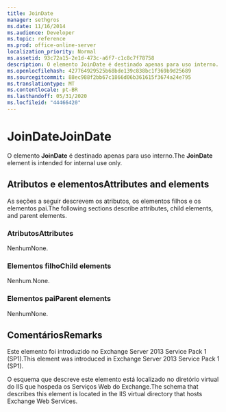 ```yaml
---
title: JoinDate
manager: sethgros
ms.date: 11/16/2014
ms.audience: Developer
ms.topic: reference
ms.prod: office-online-server
localization_priority: Normal
ms.assetid: 93c72a15-2e1d-473c-a6f7-c1c8c7f78758
description: O elemento JoinDate é destinado apenas para uso interno.
ms.openlocfilehash: 427764929525b68bde139c838bc1f369b9d25689
ms.sourcegitcommit: 88ec988f2bb67c1866d06b361615f3674a24e795
ms.translationtype: MT
ms.contentlocale: pt-BR
ms.lasthandoff: 05/31/2020
ms.locfileid: "44466420"
---
```

# <a name="joindate"></a><span data-ttu-id="468e8-103">JoinDate</span><span class="sxs-lookup"><span data-stu-id="468e8-103">JoinDate</span></span>

<span data-ttu-id="468e8-104">O elemento **JoinDate** é destinado apenas para uso interno.</span><span class="sxs-lookup"><span data-stu-id="468e8-104">The **JoinDate** element is intended for internal use only.</span></span> 

## <a name="attributes-and-elements"></a><span data-ttu-id="468e8-105">Atributos e elementos</span><span class="sxs-lookup"><span data-stu-id="468e8-105">Attributes and elements</span></span>

<span data-ttu-id="468e8-106">As seções a seguir descrevem os atributos, os elementos filhos e os elementos pai.</span><span class="sxs-lookup"><span data-stu-id="468e8-106">The following sections describe attributes, child elements, and parent elements.</span></span>
  
### <a name="attributes"></a><span data-ttu-id="468e8-107">Atributos</span><span class="sxs-lookup"><span data-stu-id="468e8-107">Attributes</span></span>

<span data-ttu-id="468e8-108">Nenhum</span><span class="sxs-lookup"><span data-stu-id="468e8-108">None.</span></span>
  
### <a name="child-elements"></a><span data-ttu-id="468e8-109">Elementos filho</span><span class="sxs-lookup"><span data-stu-id="468e8-109">Child elements</span></span>

<span data-ttu-id="468e8-110">Nenhum.</span><span class="sxs-lookup"><span data-stu-id="468e8-110">None.</span></span>
  
### <a name="parent-elements"></a><span data-ttu-id="468e8-111">Elementos pai</span><span class="sxs-lookup"><span data-stu-id="468e8-111">Parent elements</span></span>

<span data-ttu-id="468e8-112">Nenhum</span><span class="sxs-lookup"><span data-stu-id="468e8-112">None.</span></span>
  
## <a name="remarks"></a><span data-ttu-id="468e8-113">Comentários</span><span class="sxs-lookup"><span data-stu-id="468e8-113">Remarks</span></span>

<span data-ttu-id="468e8-114">Este elemento foi introduzido no Exchange Server 2013 Service Pack 1 (SP1).</span><span class="sxs-lookup"><span data-stu-id="468e8-114">This element was introduced in Exchange Server 2013 Service Pack 1 (SP1).</span></span>
  
<span data-ttu-id="468e8-115">O esquema que descreve este elemento está localizado no diretório virtual do IIS que hospeda os Serviços Web do Exchange.</span><span class="sxs-lookup"><span data-stu-id="468e8-115">The schema that describes this element is located in the IIS virtual directory that hosts Exchange Web Services.</span></span>
  

